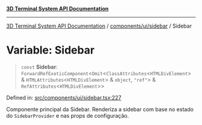 [**3D Terminal System API Documentation**](../../../../README.md)

***

[3D Terminal System API Documentation](../../../../README.md) / [components/ui/sidebar](../README.md) / Sidebar

# Variable: Sidebar

> `const` **Sidebar**: `ForwardRefExoticComponent`\<`Omit`\<`ClassAttributes`\<`HTMLDivElement`\> & `HTMLAttributes`\<`HTMLDivElement`\> & `object`, `"ref"`\> & `RefAttributes`\<`HTMLDivElement`\>\>

Defined in: [src/components/ui/sidebar.tsx:227](https://github.com/Dicommunitas/ThreeJS_Terminal_3D/blob/7212b5be68c3f7954d775adb9932e64d901692b4/src/components/ui/sidebar.tsx#L227)

Componente principal da Sidebar.
Renderiza a sidebar com base no estado do `SidebarProvider` e nas props de configuração.
